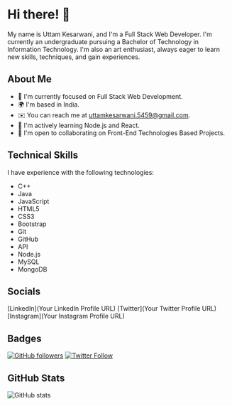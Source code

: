 # Hi there! 👋

My name is Uttam Kesarwani, and I'm a Full Stack Web Developer. I'm currently an undergraduate pursuing a Bachelor of Technology in Information Technology. I'm also an art enthusiast, always eager to learn new skills, techniques, and gain experiences.

## About Me

- 🔭 I'm currently focused on Full Stack Web Development.
- 🌍 I'm based in India.
- ✉️ You can reach me at [uttamkesarwani.5459@gmail.com](mailto:uttamkesarwani.5459@gmail.com).
- 🧠 I'm actively learning Node.js and React.
- 🤝 I'm open to collaborating on Front-End Technologies Based Projects.

## Technical Skills

I have experience with the following technologies:

- C++
- Java
- JavaScript
- HTML5
- CSS3
- Bootstrap
- Git
- GitHub
- API
- Node.js
- MySQL
- MongoDB

## Socials

[LinkedIn](Your LinkedIn Profile URL)
[Twitter](Your Twitter Profile URL)
[Instagram](Your Instagram Profile URL)

## Badges

[![GitHub followers](https://img.shields.io/github/followers/Uttamkesarwa-333?style=social)](https://github.com/Uttamkesarwa-333)
[![Twitter Follow](https://img.shields.io/twitter/follow/YourTwitterUsername?style=social)](https://twitter.com/YourTwitterUsername)

## GitHub Stats

![GitHub stats](https://github-readme-stats.vercel.app/api?username=Uttamkesarwa-333&show_icons=true)

